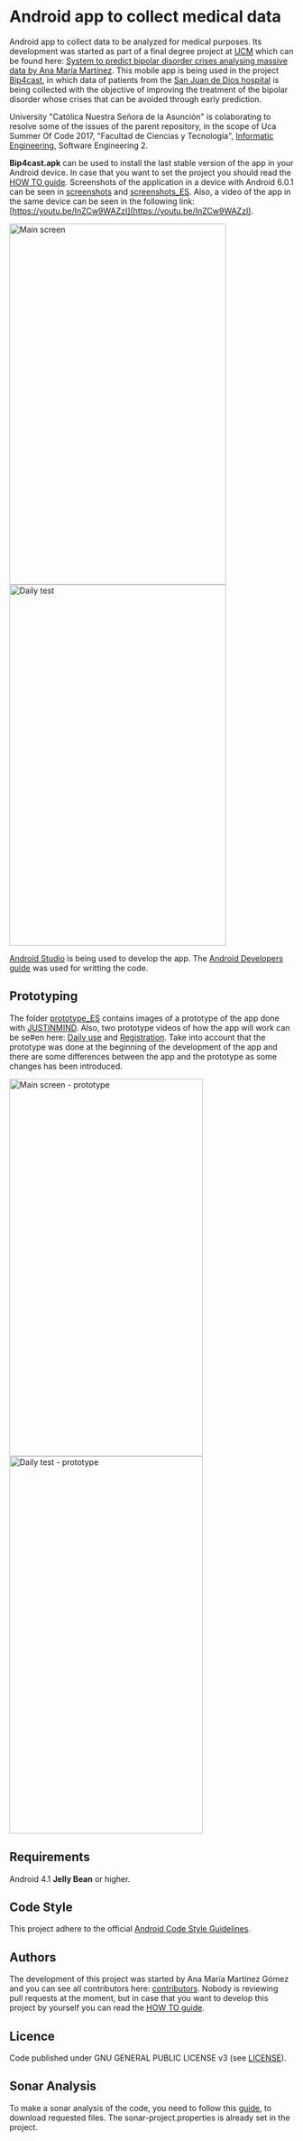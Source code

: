 # Android app to collect medical data

Android app to collect data to be analyzed for medical purposes. Its development was started as part of a final degree project at [UCM](https://www.ucm.es) which can be found here: [System to predict bipolar disorder crises analysing massive data by Ana María Martínez](http://eprints.ucm.es/38722). This mobile app is being used in the project [Bip4cast](http://www.bip4cast.org), in which data of patients from the [San Juan de Dios hospital](http://www.nuestraseñoradelapaz.es) is being collected with the objective of improving the treatment of the bipolar disorder whose crises that can be avoided through early prediction.

University "Católica Nuestra Señora de la Asunción" is colaborating to resolve some of the issues of the parent repository, in the scope of Uca Summer Of Code 2017, "Facultad de Ciencias y Tecnología", [Informatic Engineering](http://www.dei.uc.edu.py/index.php/informacion-general-informatica), Software Engineering 2.   

**Bip4cast.apk** can be used to install the last stable version of the app in your Android device. In case that you want to set the project you should read the [HOW TO guide](https://github.com/Ana06/medical-data-android/blob/master/HOWTO.md). Screenshots of the application in a device with Android 6.0.1 can be seen in [screenshots](https://github.com/Ana06/medical-data-android/tree/master/screenshots) and [screenshots_ES](https://github.com/Ana06/medical-data-android/tree/master/screenshots_ES). Also, a video of the app in the same device can be seen in the following link: [https://youtu.be/InZCw9WAZzI](https://youtu.be/InZCw9WAZzI).

<img src=/screenshots/main.jpg width=384 height=640 alt='Main screen' />
<img src=/screenshots/test.jpg width=384 height=640 alt='Daily test' />

[Android Studio](http://developer.android.com/intl/es/tools/studio/index.html) is being used to develop the app. The [Android Developers guide](https://developer.android.com/guide/index.html) was used for writting the code.


## Prototyping

The folder [prototype_ES](https://github.com/Ana06/medical-data-android/tree/master/prototype_ES) contains images of a prototype of the app done with [JUSTINMIND](http://www.justinmind.com). Also, two prototype videos of how the app will work can be se#en here: [Daily use](https://youtu.be/rmyIEO8Utz8) and [Registration](https://youtu.be/yqyoxoveptU). Take into account that the prototype was done at the beginning of the development of the app and there are some differences between the app and the prototype as some changes has been introduced.

<img src=/prototype_ES/main.png width=343 height=669 alt='Main screen - prototype' />
<img src=/prototype_ES/test-answer.png width=343 height=669 alt='Daily test - prototype' />


## Requirements

Android 4.1 **Jelly Bean** or higher.


## Code Style

This project adhere to the official [Android Code Style Guidelines](http://source.android.com/source/code-style.html).


## Authors

The development of this project was started by Ana María Martínez Gómez and you can see all contributors here: [contributors](https://github.com/Ana06/medical-data-android/graphs/contributors). Nobody is reviewing pull requests at the moment, but in case that you want to develop this project by yourself you can read the [HOW TO guide](https://github.com/Ana06/medical-data-android/blob/master/HOWTO.md).


## Licence

Code published under GNU GENERAL PUBLIC LICENSE v3 (see [LICENSE](LICENSE)).

## Sonar Analysis

To make a sonar analysis of the code, you need to follow this [guide](https://androidresearch.wordpress.com/2014/05/29/analysing-android-code-with-sonarqube/), to download requested files.
The sonar-project.properties is already set in the project.